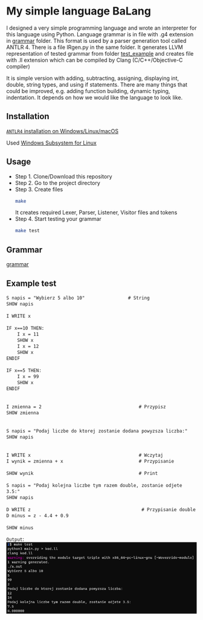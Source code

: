 # My simple language BaLang

I designed a very simple programming language and wrote an interpreter for this language using Python. Language grammar is in file with .g4 extension in [grammar](https://github.com/BartekGRK/My_language/tree/main/grammar) folder. This format is used by a parser generation tool called ANTLR 4. There is a file IRgen.py in the same folder. It generates LLVM representation of tested grammar from folder [test_example](https://github.com/BartekGRK/My_language/tree/main/test_example) and creates file with .ll extension which can be compiled by Clang (C/C++/Objective-C compiler)

It is simple version with adding, subtracting, assigning, displaying int, double, string types, and using if statements. There are many things that could be improved, e.g. adding function building, dynamic typing, indentation. It depends on how we would like the language to look like.

## Installation

[`ANTLR4` installation on Windows/Linux/macOS ](https://www.antlr.org/)

Used [Windows Subsystem for Linux ](https://ubuntu.com/wsl) 

## Usage

- Step 1. Clone/Download this repository
- Step 2. Go to the project directory
- Step 3. Create files 
  ```bash
  make
  ```
  It creates required Lexer, Parser, Listener, Visitor files and tokens 
- Step 4. Start testing your grammar 
  ```bash
  make test
  ```
## Grammar
[grammar](https://github.com/BartekGRK/My_language/blob/main/grammar/BaLang.g4)

## Example test
```
S napis = "Wybierz 5 albo 10"                # String
SHOW napis

I WRITE x 

IF x==10 THEN:
    I x = 11
    SHOW x
    I x = 12
    SHOW x
ENDIF

IF x==5 THEN:
    I x = 99
    SHOW x 
ENDIF


I zmienna = 2                                    # Przypisz
SHOW zmienna                          


S napis = "Podaj liczbe do ktorej zostanie dodana powyzsza liczba:"
SHOW napis


I WRITE x                                        # Wczytaj  
I wynik = zmienna + x                            # Przypisanie

SHOW wynik                                       # Print

S napis = "Podaj kolejna liczbe tym razem double, zostanie odjete 3.5:"
SHOW napis

D WRITE z                                         # Przypisanie double
D minus = z - 4.4 + 0.9  

SHOW minus

  ```
`Output`:
![](test_example/1.PNG)
